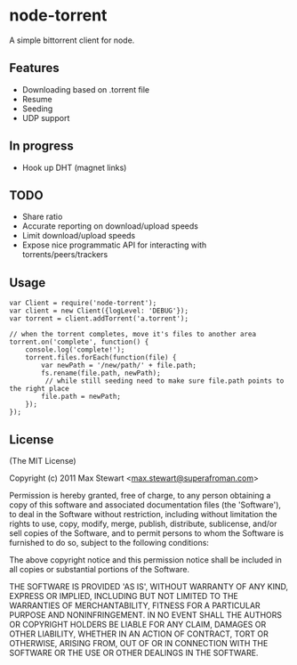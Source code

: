 # node-torrent

A simple bittorrent client for node.

## Features
  * Downloading based on .torrent file
  * Resume
  * Seeding
  * UDP support
  
## In progress
  * Hook up DHT (magnet links)

## TODO
  * Share ratio
  * Accurate reporting on download/upload speeds
  * Limit download/upload speeds
  * Expose nice programmatic API for interacting with torrents/peers/trackers

## Usage

    var Client = require('node-torrent');
    var client = new Client({logLevel: 'DEBUG'});
    var torrent = client.addTorrent('a.torrent');
    
    // when the torrent completes, move it's files to another area
    torrent.on('complete', function() {
        console.log('complete!');
        torrent.files.forEach(function(file) {
            var newPath = '/new/path/' + file.path;
            fs.rename(file.path, newPath);
             // while still seeding need to make sure file.path points to the right place
            file.path = newPath;
        });
    });

## License 

(The MIT License)

Copyright (c) 2011 Max Stewart &lt;max.stewart@superafroman.com&gt;

Permission is hereby granted, free of charge, to any person obtaining
a copy of this software and associated documentation files (the
'Software'), to deal in the Software without restriction, including
without limitation the rights to use, copy, modify, merge, publish,
distribute, sublicense, and/or sell copies of the Software, and to
permit persons to whom the Software is furnished to do so, subject to
the following conditions:

The above copyright notice and this permission notice shall be
included in all copies or substantial portions of the Software.

THE SOFTWARE IS PROVIDED 'AS IS', WITHOUT WARRANTY OF ANY KIND,
EXPRESS OR IMPLIED, INCLUDING BUT NOT LIMITED TO THE WARRANTIES OF
MERCHANTABILITY, FITNESS FOR A PARTICULAR PURPOSE AND NONINFRINGEMENT.
IN NO EVENT SHALL THE AUTHORS OR COPYRIGHT HOLDERS BE LIABLE FOR ANY
CLAIM, DAMAGES OR OTHER LIABILITY, WHETHER IN AN ACTION OF CONTRACT,
TORT OR OTHERWISE, ARISING FROM, OUT OF OR IN CONNECTION WITH THE
SOFTWARE OR THE USE OR OTHER DEALINGS IN THE SOFTWARE.
